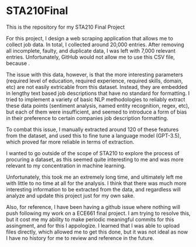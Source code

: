 # STA210Final
This is the repository for my STA210 Final Project

For this project, I design a web scraping application that allows me to collect job data. In total, I collected around 20,000 entries. After removing all incomplete, faulty, and duplicate data, I was left with 7,000 relevant entries. Unfortunately, GitHub would not allow me to use this CSV file, because .

The issue with this data, however, is that the more interesting parameters (required level of education, required experience, required skills, domain, etc) are not easily extricable from this dataset. Instead, they are embedded in lengthy text based job descriptions that have no standard for formatting. I tried to implement a variety of basic NLP methodologies to reliably extract these data points (sentiment analysis, named entity recognition, regex, etc), but each of them were insufficient, and seemed to introduce a form of bias in their preference to certain companies job description formatting. 

To combat this issue, I manually extracted around 120 of these features from the dataset, and used this to fine tune a language model (GPT-3.5), which proved far more reliable in terms of extraction.

I wanted to go outside of the scope of STA210 to explore the process of procuring a dataset, as this seemed quite interesting to me and was more relevant to my concentration in machine learning. 

Unfortunately, this took me an extremely long time, and ultimately left me with little to no time at all for the analysis. I think that there was much more interesting information to be extracted from the data, and regardless will analyze and update this project just for my own sake. 

Also, for reference, I have been having a github issue where nothing will push following my work on a ECE661 final project. I am trying to resolve this, but it cost me my ability to make periodic meaningful commits for this assingment, and for this I appologize. I learned that I was able to upload files directly, which allowed me to get this done, but it was not ideal as now I have no history for me to review and reference in the future. 
